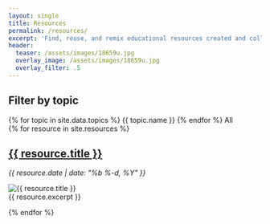 ```yaml
---
layout: single
title: Resources
permalink: /resources/
excerpt: 'Find, reuse, and remix educational resources created and collected by the Local Preservation School.'
header:
  teaser: /assets/images/18659u.jpg
  overlay_image: /assets/images/18659u.jpg
  overlay_filter: .5
---
```


<!-- The resource filter used below is based on Category Filtering with Isotope in Jekyll: http://cagrimmett.com/projects/2016/09/15/jekyll-categories-isotope.html -->

<h2>Filter by topic</h2>
<div class="button-group filter-button-group">
	{% for topic in site.data.topics %}
		<a class="btn btn--x-large btn--info" data-filter=".{{ topic.name }}">{{ topic.name }}</a>
	{% endfor %}
		<a class="btn btn--x-large active" data-filter="*">All</a>
</div>

<div class="grid">
	{% for resource in site.resources %}
     <div class="element-item {{ resource.topic | join: ' ' }}">
        <h2>
          <a class="post-link" href="{{ resource.url | prepend: site.baseurl }}">{{ resource.title }}</a>
        </h2>
        <i>{{ resource.date | date: "%b %-d, %Y" }}</i>
        <p class="archive__item-excerpt">
        <div style="max-width: 30%; max-height: 30%; " class="align-right">
          <img src="{{ resource.header.teaser | absolute_url }}" alt="{{ resource.title }}">
        </div>
          {{ resource.excerpt }}
        </p>
     </div>
    {% endfor %}
</div>

<script src="http://code.jquery.com/jquery-3.1.0.min.js" integrity="sha256-cCueBR6CsyA4/9szpPfrX3s49M9vUU5BgtiJj06wt/s=" crossorigin="anonymous"></script>
<script src="https://unpkg.com/isotope-layout@3.0/dist/isotope.pkgd.js"></script>
<script>
	// init Isotope
	var $grid = $('.grid').isotope({
	  // options
	});
	// filter items on button click
	$('.filter-button-group').on( 'click', 'a', function() {
	  var filterValue = $(this).attr('data-filter');
	  $grid.isotope({ filter: filterValue });
	});
	$('.button-group a.button').on('click', function(){
		$('.button-group a.button').removeClass('active');
		$(this).addClass('active');
	});
</script>
<style type="text/css">
	a.button.active {
		background: #F76B48;
		border: 1px solid #F76B48;
		color: #fff;
	}
</style>
